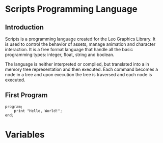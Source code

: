 # Scripts Programming Language

## Introduction

Scripts is a programming language created for the Leo Graphics Library.  It is used to control the behavior of assets, manage animation and character interaction.  It is a free format language that handle all the basic programming types: integer, float, string and boolean. 

The language is neither interpreted or compiled, but translated into a in memory tree representation and then executed.  Each command becomes a node in a tree and upon execution the tree is traversed and each node is executed.

## First Program

```
program;
	print "Hello, World!";
end;
```

# Variables
